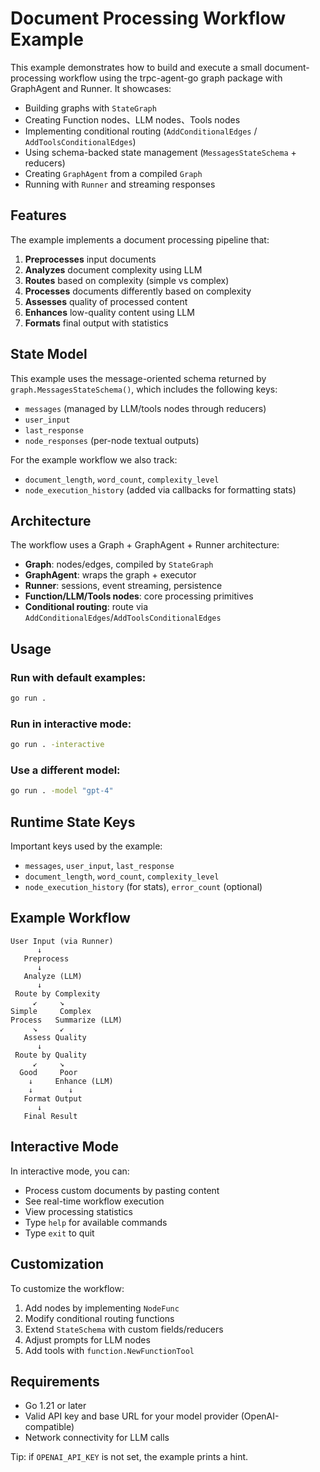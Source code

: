 # Document Processing Workflow Example

This example demonstrates how to build and execute a small document-processing workflow using the trpc-agent-go graph package with GraphAgent and Runner. It showcases:

- Building graphs with `StateGraph`
- Creating Function nodes、LLM nodes、Tools nodes
- Implementing conditional routing (`AddConditionalEdges` / `AddToolsConditionalEdges`)
- Using schema-backed state management (`MessagesStateSchema` + reducers)
- Creating `GraphAgent` from a compiled `Graph`
- Running with `Runner` and streaming responses

## Features

The example implements a document processing pipeline that:

1. **Preprocesses** input documents
2. **Analyzes** document complexity using LLM
3. **Routes** based on complexity (simple vs complex)
4. **Processes** documents differently based on complexity
5. **Assesses** quality of processed content
6. **Enhances** low-quality content using LLM
7. **Formats** final output with statistics

## State Model

This example uses the message-oriented schema returned by `graph.MessagesStateSchema()`, which includes the following keys:

- `messages` (managed by LLM/tools nodes through reducers)
- `user_input`
- `last_response`
- `node_responses` (per-node textual outputs)

For the example workflow we also track:

- `document_length`, `word_count`, `complexity_level`
- `node_execution_history` (added via callbacks for formatting stats)

## Architecture

The workflow uses a Graph + GraphAgent + Runner architecture:

- **Graph**: nodes/edges, compiled by `StateGraph`
- **GraphAgent**: wraps the graph + executor
- **Runner**: sessions, event streaming, persistence
- **Function/LLM/Tools nodes**: core processing primitives
- **Conditional routing**: route via `AddConditionalEdges`/`AddToolsConditionalEdges`

## Usage

### Run with default examples:

```bash
go run .
```

### Run in interactive mode:

```bash
go run . -interactive
```

### Use a different model:

```bash
go run . -model "gpt-4"
```

## Runtime State Keys

Important keys used by the example:

- `messages`, `user_input`, `last_response`
- `document_length`, `word_count`, `complexity_level`
- `node_execution_history` (for stats), `error_count` (optional)

## Example Workflow

```
User Input (via Runner)
      ↓
   Preprocess
      ↓
   Analyze (LLM)
      ↓
 Route by Complexity
     ↙     ↘
Simple     Complex
Process   Summarize (LLM)
     ↘     ↙
   Assess Quality
      ↓
 Route by Quality
     ↙     ↘
  Good     Poor
    ↓     Enhance (LLM)
    ↓        ↓
   Format Output
      ↓
   Final Result
```

## Interactive Mode

In interactive mode, you can:

- Process custom documents by pasting content
- See real-time workflow execution
- View processing statistics
- Type `help` for available commands
- Type `exit` to quit

## Customization

To customize the workflow:

1. Add nodes by implementing `NodeFunc`
2. Modify conditional routing functions
3. Extend `StateSchema` with custom fields/reducers
4. Adjust prompts for LLM nodes
5. Add tools with `function.NewFunctionTool`

## Requirements

- Go 1.21 or later
- Valid API key and base URL for your model provider (OpenAI-compatible)
- Network connectivity for LLM calls

Tip: if `OPENAI_API_KEY` is not set, the example prints a hint.
